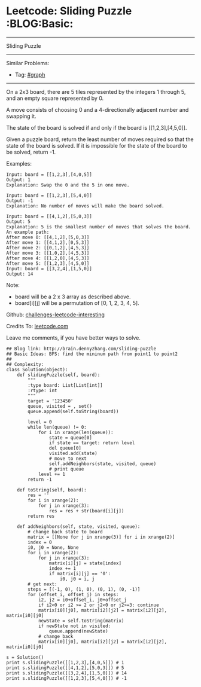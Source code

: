 # Leetcode: Sliding Puzzle     :BLOG:Basic:


---

Sliding Puzzle  

---

Similar Problems:  
-   Tag: [#graph](http://brain.dennyzhang.com/tag/graph)

---

On a 2x3 board, there are 5 tiles represented by the integers 1 through 5, and an empty square represented by 0.  

A move consists of choosing 0 and a 4-directionally adjacent number and swapping it.  

The state of the board is solved if and only if the board is [[1,2,3],[4,5,0]].  

Given a puzzle board, return the least number of moves required so that the state of the board is solved. If it is impossible for the state of the board to be solved, return -1.  

Examples:  

    Input: board = [[1,2,3],[4,0,5]]
    Output: 1
    Explanation: Swap the 0 and the 5 in one move.

    Input: board = [[1,2,3],[5,4,0]]
    Output: -1
    Explanation: No number of moves will make the board solved.

    Input: board = [[4,1,2],[5,0,3]]
    Output: 5
    Explanation: 5 is the smallest number of moves that solves the board.
    An example path:
    After move 0: [[4,1,2],[5,0,3]]
    After move 1: [[4,1,2],[0,5,3]]
    After move 2: [[0,1,2],[4,5,3]]
    After move 3: [[1,0,2],[4,5,3]]
    After move 4: [[1,2,0],[4,5,3]]
    After move 5: [[1,2,3],[4,5,0]]
    Input: board = [[3,2,4],[1,5,0]]
    Output: 14

Note:  

-   board will be a 2 x 3 array as described above.
-   board[i][j] will be a permutation of [0, 1, 2, 3, 4, 5].

Github: [challenges-leetcode-interesting](https://github.com/DennyZhang/challenges-leetcode-interesting/tree/master/sliding-puzzle)  

Credits To: [leetcode.com](https://leetcode.com/problems/sliding-puzzle/description/)  

Leave me comments, if you have better ways to solve.  

    ## Blog link: http://brain.dennyzhang.com/sliding-puzzle
    ## Basic Ideas: BFS: find the mininum path from point1 to point2
    ##
    ## Complexity:
    class Solution(object):
        def slidingPuzzle(self, board):
            """
            :type board: List[List[int]]
            :rtype: int
            """
            target = '123450'
            queue, visited = , set()
            queue.append(self.toString(board))
    
            level = 0
            while len(queue) != 0:
                for i in xrange(len(queue)):
                    state = queue[0]
                    if state == target: return level
                    del queue[0]
                    visited.add(state)
                    # move to next
                    self.addNeighbors(state, visited, queue)
                    # print queue
                level += 1
            return -1
    
        def toString(self, board):
            res = ''
            for i in xrange(2):
                for j in xrange(3):
                    res = res + str(board[i][j])
            return res
    
        def addNeighbors(self, state, visited, queue):
            # change back state to board
            matrix = [[None for j in xrange(3)] for i in xrange(2)]
            index = 0
            i0, j0 = None, None
            for i in xrange(2):
                for j in xrange(3):
                    matrix[i][j] = state[index]
                    index += 1
                    if matrix[i][j] == '0':
                        i0, j0 = i, j
            # get next: 
            steps = [(-1, 0), (1, 0), (0, 1), (0, -1)]
            for (offset_i, offset_j) in steps:
                i2, j2 = i0+offset_i, j0+offset_j
                if i2<0 or i2 >= 2 or j2<0 or j2>=3: continue
                matrix[i0][j0], matrix[i2][j2] = matrix[i2][j2], matrix[i0][j0]
                newState = self.toString(matrix)
                if newState not in visited:
                    queue.append(newState)
                # change back
                matrix[i0][j0], matrix[i2][j2] = matrix[i2][j2], matrix[i0][j0]
    
    s = Solution()
    print s.slidingPuzzle([[1,2,3],[4,0,5]]) # 1
    print s.slidingPuzzle([[4,1,2],[5,0,3]]) # 5
    print s.slidingPuzzle([[3,2,4],[1,5,0]]) # 14
    print s.slidingPuzzle([[1,2,3],[5,4,0]]) # -1